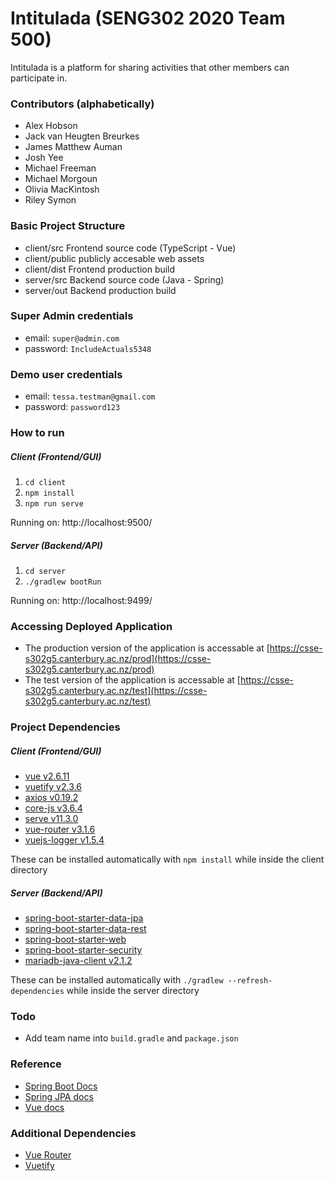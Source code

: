 # Intitulada (SENG302 2020 Team 500)

Intitulada is a platform for sharing activities that other members can participate in.

### Contributors (alphabetically)
- Alex Hobson
- Jack van Heugten Breurkes
- James Matthew Auman
- Josh Yee
- Michael Freeman
- Michael Morgoun
- Olivia MacKintosh
- Riley Symon

### Basic Project Structure
- client/src Frontend source code (TypeScript - Vue)
- client/public publicly accesable web assets
- client/dist Frontend production build
- server/src Backend source code (Java - Spring)
- server/out Backend production build

### Super Admin credentials
- email: `super@admin.com`
- password: `IncludeActuals5348`
### Demo user credentials
- email: `tessa.testman@gmail.com`
- password: `password123`

### How to run
##### Client (Frontend/GUI)
1. `cd client`
2. `npm install`
3. `npm run serve`

Running on: http://localhost:9500/

##### Server (Backend/API)
1. `cd server`
2. `./gradlew bootRun`

Running on: http://localhost:9499/

### Accessing Deployed Application
- The production version of the application is accessable at [https://csse-s302g5.canterbury.ac.nz/prod](https://csse-s302g5.canterbury.ac.nz/prod)
- The test version of the application is accessable at [https://csse-s302g5.canterbury.ac.nz/test](https://csse-s302g5.canterbury.ac.nz/test)

### Project Dependencies
##### Client (Frontend/GUI)
- [vue v2.6.11](https://www.npmjs.com/package/vue/v/2.6.11)
- [vuetify v2.3.6](https://www.npmjs.com/package/vuetify/v/2.3.6)
- [axios v0.19.2](https://www.npmjs.com/package/axios/v/0.19.2)
- [core-js v3.6.4](https://www.npmjs.com/package/core-js/v/3.6.4)
- [serve v11.3.0](https://www.npmjs.com/package/serve/v/11.3.0)
- [vue-router v3.1.6](https://www.npmjs.com/package/vue-router/v/3.1.6)
- [vuejs-logger v1.5.4](https://www.npmjs.com/package/vuejs-logger/v/1.5.4)

These can be installed automatically with `npm install` while inside the client directory

##### Server (Backend/API)
- [spring-boot-starter-data-jpa](https://repo1.maven.org/maven2/org/springframework/boot/spring-boot-starter-data-jpa)
- [spring-boot-starter-data-rest](https://repo1.maven.org/maven2/org/springframework/boot/spring-boot-starter-data-rest)
- [spring-boot-starter-web](https://repo1.maven.org/maven2/org/springframework/boot/spring-boot-starter-web)
- [spring-boot-starter-security](https://repo1.maven.org/maven2/org/springframework/boot/spring-boot-starter-security)
- [mariadb-java-client v2.1.2](https://repo1.maven.org/maven2/org/mariadb/jdbc/mariadb-java-client/2.1.2)

These can be installed automatically with `./gradlew --refresh-dependencies` while inside the server directory


### Todo
- Add team name into `build.gradle` and `package.json`

### Reference
- [Spring Boot Docs](https://docs.spring.io/spring-boot/docs/current/reference/htmlsingle/)
- [Spring JPA docs](https://docs.spring.io/spring-data/jpa/docs/current/reference/html/#preface)
- [Vue docs](https://vuejs.org/v2/guide/)

### Additional Dependencies
- [Vue Router](https://router.vuejs.org/)
- [Vuetify](https://vuetifyjs.com/)
